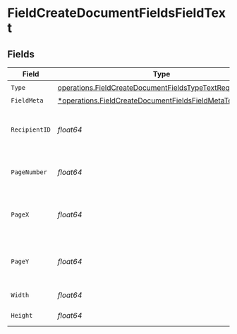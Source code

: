 # FieldCreateDocumentFieldsFieldText


## Fields

| Field                                                                                                                                 | Type                                                                                                                                  | Required                                                                                                                              | Description                                                                                                                           |
| ------------------------------------------------------------------------------------------------------------------------------------- | ------------------------------------------------------------------------------------------------------------------------------------- | ------------------------------------------------------------------------------------------------------------------------------------- | ------------------------------------------------------------------------------------------------------------------------------------- |
| `Type`                                                                                                                                | [operations.FieldCreateDocumentFieldsTypeTextRequest1](../../models/operations/fieldcreatedocumentfieldstypetextrequest1.md)          | :heavy_check_mark:                                                                                                                    | N/A                                                                                                                                   |
| `FieldMeta`                                                                                                                           | [*operations.FieldCreateDocumentFieldsFieldMetaTextRequest](../../models/operations/fieldcreatedocumentfieldsfieldmetatextrequest.md) | :heavy_minus_sign:                                                                                                                    | N/A                                                                                                                                   |
| `RecipientID`                                                                                                                         | *float64*                                                                                                                             | :heavy_check_mark:                                                                                                                    | The ID of the recipient to create the field for.                                                                                      |
| `PageNumber`                                                                                                                          | *float64*                                                                                                                             | :heavy_check_mark:                                                                                                                    | The page number the field will be on.                                                                                                 |
| `PageX`                                                                                                                               | *float64*                                                                                                                             | :heavy_check_mark:                                                                                                                    | The X coordinate of where the field will be placed.                                                                                   |
| `PageY`                                                                                                                               | *float64*                                                                                                                             | :heavy_check_mark:                                                                                                                    | The Y coordinate of where the field will be placed.                                                                                   |
| `Width`                                                                                                                               | *float64*                                                                                                                             | :heavy_check_mark:                                                                                                                    | The width of the field.                                                                                                               |
| `Height`                                                                                                                              | *float64*                                                                                                                             | :heavy_check_mark:                                                                                                                    | The height of the field.                                                                                                              |